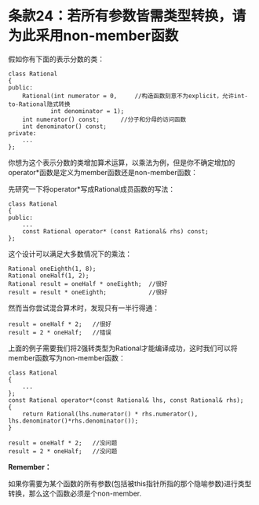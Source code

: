 # 条款24：若所有参数皆需类型转换，请为此采用non-member函数

假如你有下面的表示分数的类：

```
class Rational
{
public:
    Rational(int numerator = 0,     //构造函数刻意不为explicit，允许int-to-Rational隐式转换
            int denominator = 1);
    int numerator() const;      //分子和分母的访问函数
    int denominator() const;
private:
    ...
};
```

你想为这个表示分数的类增加算术运算，以乘法为例，但是你不确定增加的operator*函数是定义为member函数还是non-member函数：

先研究一下将operator*写成Rational成员函数的写法：

```
class Rational
{
public:
    ...
    const Rational operator* (const Rational& rhs) const;
};
```

这个设计可以满足大多数情况下的乘法：

```
Rational oneEighth(1, 8);
Rational oneHalf(1, 2);
Rational result = oneHalf * oneEighth;  //很好
result = result * oneEighth;            //很好
```

然而当你尝试混合算术时，发现只有一半行得通：

```
result = oneHalf * 2;   //很好
result = 2 * oneHalf;   //错误
```

上面的例子需要我们将2强转类型为Rational才能编译成功，这时我们可以将member函数写为non-member函数：

```
class Rational
{
    ...
};
const Rational operator*(const Rational& lhs, const Rational& rhs);
{
    return Rational(lhs.numerator() * rhs.numerator(), lhs.denominator()*rhs.denominator());
}
```

```
result = oneHalf * 2;   //没问题
result = 2 * oneHalf;   //没问题
```

**Remember：**

如果你需要为某个函数的所有参数(包括被this指针所指的那个隐喻参数)进行类型转换，那么这个函数必须是个non-member.
